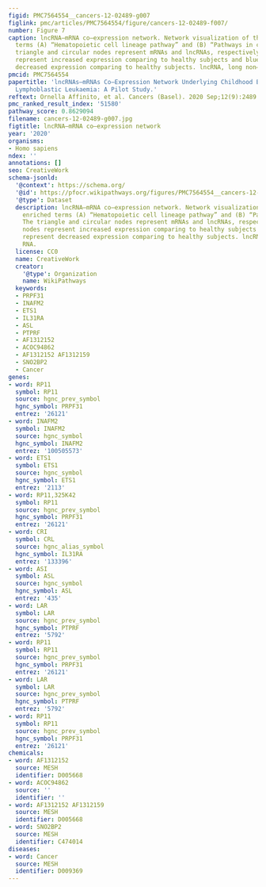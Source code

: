 ```yaml
---
figid: PMC7564554__cancers-12-02489-g007
figlink: pmc/articles/PMC7564554/figure/cancers-12-02489-f007/
number: Figure 7
caption: lncRNA–mRNA co–expression network. Network visualization of the KEGG enriched
  terms (A) “Hematopoietic cell lineage pathway” and (B) “Pathways in cancer”. The
  triangle and circular nodes represent mRNAs and lncRNAs, respectively. Red nodes
  represent increased expression comparing to healthy subjects and blue nodes represent
  decreased expression comparing to healthy subjects. lncRNA, long non–coding RNA.
pmcid: PMC7564554
papertitle: 'lncRNAs–mRNAs Co–Expression Network Underlying Childhood B–Cell Acute
  Lymphoblastic Leukaemia: A Pilot Study.'
reftext: Ornella Affinito, et al. Cancers (Basel). 2020 Sep;12(9):2489.
pmc_ranked_result_index: '51580'
pathway_score: 0.8629094
filename: cancers-12-02489-g007.jpg
figtitle: lncRNA–mRNA co–expression network
year: '2020'
organisms:
- Homo sapiens
ndex: ''
annotations: []
seo: CreativeWork
schema-jsonld:
  '@context': https://schema.org/
  '@id': https://pfocr.wikipathways.org/figures/PMC7564554__cancers-12-02489-g007.html
  '@type': Dataset
  description: lncRNA–mRNA co–expression network. Network visualization of the KEGG
    enriched terms (A) “Hematopoietic cell lineage pathway” and (B) “Pathways in cancer”.
    The triangle and circular nodes represent mRNAs and lncRNAs, respectively. Red
    nodes represent increased expression comparing to healthy subjects and blue nodes
    represent decreased expression comparing to healthy subjects. lncRNA, long non–coding
    RNA.
  license: CC0
  name: CreativeWork
  creator:
    '@type': Organization
    name: WikiPathways
  keywords:
  - PRPF31
  - INAFM2
  - ETS1
  - IL31RA
  - ASL
  - PTPRF
  - AF1312152
  - ACOC94862
  - AF1312152 AF1312159
  - SNO2BP2
  - Cancer
genes:
- word: RP11
  symbol: RP11
  source: hgnc_prev_symbol
  hgnc_symbol: PRPF31
  entrez: '26121'
- word: INAFM2
  symbol: INAFM2
  source: hgnc_symbol
  hgnc_symbol: INAFM2
  entrez: '100505573'
- word: ETS1
  symbol: ETS1
  source: hgnc_symbol
  hgnc_symbol: ETS1
  entrez: '2113'
- word: RP11,325K42
  symbol: RP11
  source: hgnc_prev_symbol
  hgnc_symbol: PRPF31
  entrez: '26121'
- word: CRI
  symbol: CRL
  source: hgnc_alias_symbol
  hgnc_symbol: IL31RA
  entrez: '133396'
- word: ASI
  symbol: ASL
  source: hgnc_symbol
  hgnc_symbol: ASL
  entrez: '435'
- word: LAR
  symbol: LAR
  source: hgnc_prev_symbol
  hgnc_symbol: PTPRF
  entrez: '5792'
- word: RP11
  symbol: RP11
  source: hgnc_prev_symbol
  hgnc_symbol: PRPF31
  entrez: '26121'
- word: LAR
  symbol: LAR
  source: hgnc_prev_symbol
  hgnc_symbol: PTPRF
  entrez: '5792'
- word: RP11
  symbol: RP11
  source: hgnc_prev_symbol
  hgnc_symbol: PRPF31
  entrez: '26121'
chemicals:
- word: AF1312152
  source: MESH
  identifier: D005668
- word: ACOC94862
  source: ''
  identifier: ''
- word: AF1312152 AF1312159
  source: MESH
  identifier: D005668
- word: SNO2BP2
  source: MESH
  identifier: C474014
diseases:
- word: Cancer
  source: MESH
  identifier: D009369
---
```

